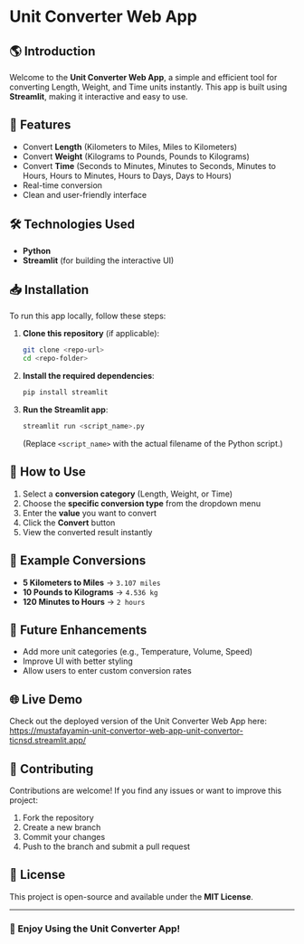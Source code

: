# Unit Converter Web App

## 🌎 Introduction
Welcome to the **Unit Converter Web App**, a simple and efficient tool for converting Length, Weight, and Time units instantly. This app is built using **Streamlit**, making it interactive and easy to use.

## 🚀 Features
- Convert **Length** (Kilometers to Miles, Miles to Kilometers)
- Convert **Weight** (Kilograms to Pounds, Pounds to Kilograms)
- Convert **Time** (Seconds to Minutes, Minutes to Seconds, Minutes to Hours, Hours to Minutes, Hours to Days, Days to Hours)
- Real-time conversion
- Clean and user-friendly interface

## 🛠️ Technologies Used
- **Python**
- **Streamlit** (for building the interactive UI)

## 📥 Installation
To run this app locally, follow these steps:

1. **Clone this repository** (if applicable):
   ```bash
   git clone <repo-url>
   cd <repo-folder>
   ```

2. **Install the required dependencies**:
   ```bash
   pip install streamlit
   ```

3. **Run the Streamlit app**:
   ```bash
   streamlit run <script_name>.py
   ```
   (Replace `<script_name>` with the actual filename of the Python script.)

## 🔧 How to Use
1. Select a **conversion category** (Length, Weight, or Time)
2. Choose the **specific conversion type** from the dropdown menu
3. Enter the **value** you want to convert
4. Click the **Convert** button
5. View the converted result instantly

## 📌 Example Conversions
- **5 Kilometers to Miles** → `3.107 miles`
- **10 Pounds to Kilograms** → `4.536 kg`
- **120 Minutes to Hours** → `2 hours`

## 🎯 Future Enhancements
- Add more unit categories (e.g., Temperature, Volume, Speed)
- Improve UI with better styling
- Allow users to enter custom conversion rates

## 🌐 Live Demo
Check out the deployed version of the Unit Converter Web App here:
https://mustafayamin-unit-convertor-web-app-unit-convertor-ticnsd.streamlit.app/

## 🤝 Contributing
Contributions are welcome! If you find any issues or want to improve this project:
1. Fork the repository
2. Create a new branch 
3. Commit your changes
4. Push to the branch and submit a pull request

## 📜 License
This project is open-source and available under the **MIT License**.

---
### 🎉 Enjoy Using the Unit Converter App!




